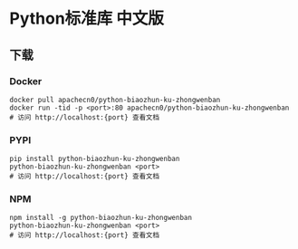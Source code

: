 # Python标准库 中文版

## 下载

### Docker

```
docker pull apachecn0/python-biaozhun-ku-zhongwenban
docker run -tid -p <port>:80 apachecn0/python-biaozhun-ku-zhongwenban
# 访问 http://localhost:{port} 查看文档
```

### PYPI

```
pip install python-biaozhun-ku-zhongwenban
python-biaozhun-ku-zhongwenban <port>
# 访问 http://localhost:{port} 查看文档
```

### NPM

```
npm install -g python-biaozhun-ku-zhongwenban
python-biaozhun-ku-zhongwenban <port>
# 访问 http://localhost:{port} 查看文档
```